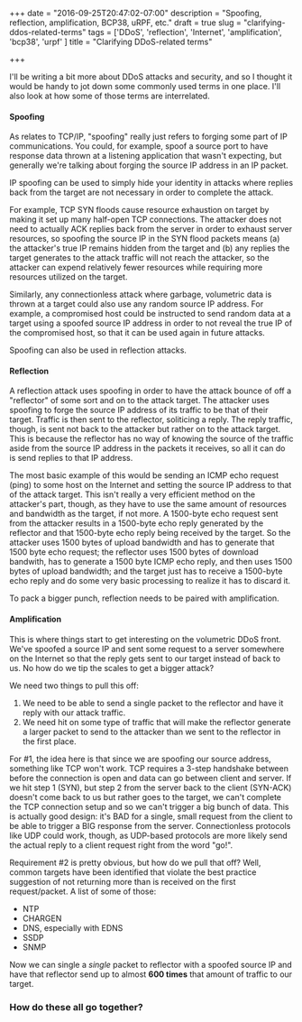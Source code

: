 +++
date = "2016-09-25T20:47:02-07:00"
description = "Spoofing, reflection, amplification, BCP38, uRPF, etc."
draft = true
slug = "clarifying-ddos-related-terms"
tags = ['DDoS', 'reflection', 'Internet', 'amplification', 'bcp38', 'urpf' ]
title = "Clarifying DDoS-related terms"

+++

I'll be writing a bit more about DDoS attacks and security, and so I thought it would be handy to jot down some commonly used terms in one place.  I'll also look at how some of those terms are interrelated.<!--more-->

#### Spoofing

As relates to TCP/IP, "spoofing" really just refers to forging some part of IP communications.  You could, for example, spoof a source port to have response data thrown at a listening application that wasn't expecting, but generally we're talking about forging the source IP address in an IP packet.  

IP spoofing can be used to simply hide your identity in attacks where replies back from the target are not necessary in order to complete the attack.

For example, TCP SYN floods cause resource exhaustion on target by making it set up many half-open TCP connections.  The attacker does not need to actually ACK replies back from the server in order to exhaust server resources, so spoofing the source IP in the SYN flood packets means (a) the attacker's true IP remains hidden from the target and (b) any replies the target generates to the attack traffic will not reach the attacker, so the attacker can expend relatively fewer resources while requiring more resources utilized on the target.

Similarly, any connectionless attack where garbage, volumetric data is thrown at a target could also use any random source IP address.  For example, a compromised host could be instructed to send random data at a target using a spoofed source IP address in order to not reveal the true IP of the compromised host, so that it can be used again in future attacks.

Spoofing can also be used in reflection attacks.

#### Reflection

A reflection attack uses spoofing in order to have the attack bounce of off a "reflector" of some sort and on to the attack target.  The attacker uses spoofing to forge the source IP address of its traffic to be that of their target.  Traffic is then sent  to the reflector, soliticing a reply.  The reply traffic, though, is sent not back to the attacker but rather on to the attack target.  This is because the reflector has no way of knowing the source of the traffic aside from the source IP address in the packets it receives, so all it can do is send replies to that IP address.

The most basic example of this would be sending an ICMP echo request (ping) to some host on the Internet and setting the source IP address to that of the attack target.  This isn't really a very efficient method on the attacker's part, though, as they have to use the same amount of resources and bandwidth as the target, if not more.  A 1500-byte echo request sent from the attacker results in a 1500-byte echo reply generated by the reflector and that 1500-byte echo reply being received by the target.  So the attacker uses 1500 bytes of upload bandwidth and has to generate that 1500 byte echo request; the reflector uses 1500 bytes of download bandwith, has to generate a 1500 byte ICMP echo reply, and then uses 1500 bytes of upload bandwidth; and the target just has to receive a 1500-byte echo reply and do some very basic processing to realize it has to discard it.

To pack a bigger punch, reflection needs to be paired with amplification.

#### Amplification

This is where things start to get interesting on the volumetric DDoS front.  We've spoofed a source IP and sent some request to a server somewhere on the Internet so that the reply gets sent to our target instead of back to us.  No how do we tip the scales to get a bigger attack?  

We need two things to pull this off:

1.   We need to be able to send a single packet to the reflector and have it reply with our attack traffic.
2.  We need hit on some type of traffic that will make the reflector generate a larger packet to send to the attacker than we sent to the reflector in the first place.

For #1, the idea here is that since we are spoofing our source address, something like TCP won't work.  TCP requires a 3-step handshake between before the connection is open and data can go between client and server.  If we hit step 1 (SYN), but step 2 from the server back to the client (SYN-ACK) doesn't come back to us but rather goes to the target, we can't complete the TCP connection setup and so we can't trigger a big bunch of data.  This is actually good design: it's BAD for a single, small request from the client to be able to trigger a BIG response from the server.  Connectionless protocols like UDP could work, though, as UDP-based protocols are more likely send the actual reply to a client request right from the word "go!".

Requirement #2 is pretty obvious, but how do we pull that off?  Well, common targets have been identified that violate the best practice suggestion of not returning more than is received on the first request/packet.  A list of some of those:

* NTP
* CHARGEN
* DNS, especially with EDNS
* SSDP
* SNMP

Now we can single a *single* packet to reflector with a spoofed source IP and have that reflector send up to almost **600 times** that amount of traffic to our target.

### How do these all go together?


